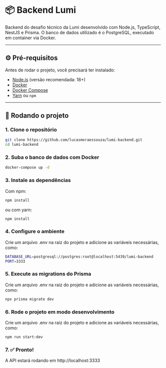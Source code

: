 # 📦 Backend Lumi

Backend do desafio técnico da Lumi desenvolvido com Node.js, TypeScript, NestJS e Prisma. O banco de dados utilizado é o PostgreSQL, executado em container via Docker.

---

## ⚙️ Pré-requisitos

Antes de rodar o projeto, você precisará ter instalado:

- [Node.js](https://nodejs.org/) (versão recomendada: 18+)
- [Docker](https://www.docker.com/)
- [Docker Compose](https://docs.docker.com/compose/)
- [Yarn](https://classic.yarnpkg.com/lang/en/) ou `npm`

---

## 🚀 Rodando o projeto

### 1. Clone o repositório

```bash
git clone https://github.com/lucasmoraessouza/lumi-backend.git
cd lumi-backend
```

### 2. Suba o banco de dados com Docker

```bash
docker-compose up -d
```

### 3. Instale as dependências

Com npm:
```bash
npm install
```
ou com yarn:
```bash
npm install
```

### 4. Configure o ambiente
Crie um arquivo .env na raiz do projeto e adicione as variáveis necessárias, como:
```bash
DATABASE_URL=postgresql://postgres:root@localhost:5439/lumi-backend
PORT=3333
```

### 5. Execute as migrations do Prisma

Crie um arquivo .env na raiz do projeto e adicione as variáveis necessárias, como:
```bash
npx prisma migrate dev
```

### 6. Rode o projeto em modo desenvolvimento

Crie um arquivo .env na raiz do projeto e adicione as variáveis necessárias, como:
```bash
npm run start:dev
```

### 7. ✅ Pronto!
A API estará rodando em http://localhost:3333

